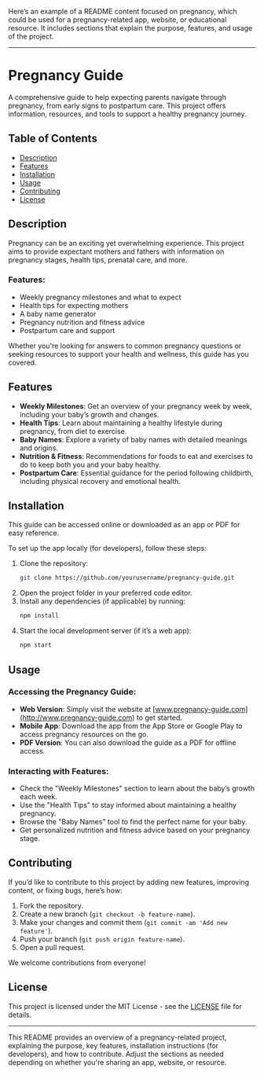 Here’s an example of a README content focused on pregnancy, which could be used for a pregnancy-related app, website, or educational resource. It includes sections that explain the purpose, features, and usage of the project.

---

# Pregnancy Guide

A comprehensive guide to help expecting parents navigate through pregnancy, from early signs to postpartum care. This project offers information, resources, and tools to support a healthy pregnancy journey.

## Table of Contents
- [Description](#description)
- [Features](#features)
- [Installation](#installation)
- [Usage](#usage)
- [Contributing](#contributing)
- [License](#license)

## Description
Pregnancy can be an exciting yet overwhelming experience. This project aims to provide expectant mothers and fathers with information on pregnancy stages, health tips, prenatal care, and more.

### Features:
- Weekly pregnancy milestones and what to expect
- Health tips for expecting mothers
- A baby name generator
- Pregnancy nutrition and fitness advice
- Postpartum care and support

Whether you're looking for answers to common pregnancy questions or seeking resources to support your health and wellness, this guide has you covered.

## Features

- **Weekly Milestones**: Get an overview of your pregnancy week by week, including your baby’s growth and changes.
- **Health Tips**: Learn about maintaining a healthy lifestyle during pregnancy, from diet to exercise.
- **Baby Names**: Explore a variety of baby names with detailed meanings and origins.
- **Nutrition & Fitness**: Recommendations for foods to eat and exercises to do to keep both you and your baby healthy.
- **Postpartum Care**: Essential guidance for the period following childbirth, including physical recovery and emotional health.

## Installation
This guide can be accessed online or downloaded as an app or PDF for easy reference.

To set up the app locally (for developers), follow these steps:
1. Clone the repository:
   ```bash
   git clone https://github.com/yourusername/pregnancy-guide.git
   ```
2. Open the project folder in your preferred code editor.
3. Install any dependencies (if applicable) by running:
   ```bash
   npm install
   ```
4. Start the local development server (if it’s a web app):
   ```bash
   npm start
   ```

## Usage
### Accessing the Pregnancy Guide:
- **Web Version**: Simply visit the website at [www.pregnancy-guide.com](http://www.pregnancy-guide.com) to get started.
- **Mobile App**: Download the app from the App Store or Google Play to access pregnancy resources on the go.
- **PDF Version**: You can also download the guide as a PDF for offline access.

### Interacting with Features:
- Check the "Weekly Milestones" section to learn about the baby’s growth each week.
- Use the "Health Tips" to stay informed about maintaining a healthy pregnancy.
- Browse the "Baby Names" tool to find the perfect name for your baby.
- Get personalized nutrition and fitness advice based on your pregnancy stage.

## Contributing
If you’d like to contribute to this project by adding new features, improving content, or fixing bugs, here’s how:
1. Fork the repository.
2. Create a new branch (`git checkout -b feature-name`).
3. Make your changes and commit them (`git commit -am 'Add new feature'`).
4. Push your branch (`git push origin feature-name`).
5. Open a pull request.

We welcome contributions from everyone!

## License
This project is licensed under the MIT License - see the [LICENSE](LICENSE) file for details.

---

This README provides an overview of a pregnancy-related project, explaining the purpose, key features, installation instructions (for developers), and how to contribute. Adjust the sections as needed depending on whether you're sharing an app, website, or resource.
